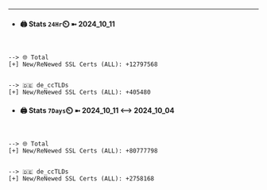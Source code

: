 

---
- #### 🖨️ **Stats** `24Hr`⏲️ ➼ 2024_10_11
```console


--> 🌐 Total
[+] New/ReNewed SSL Certs (ALL): +12797568


--> 🇩🇪 de_ccTLDs
[+] New/ReNewed SSL Certs (ALL): +405480

```

- #### 🖨️ **Stats** `7Days`⏲️ ➼ 2024_10_11 <--> 2024_10_04
```console


--> 🌐 Total
[+] New/ReNewed SSL Certs (ALL): +80777798


--> 🇩🇪 de_ccTLDs
[+] New/ReNewed SSL Certs (ALL): +2758168

```

